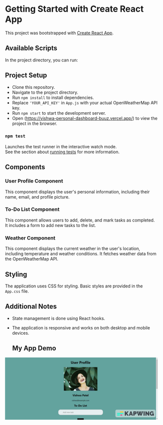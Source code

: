 # Getting Started with Create React App

This project was bootstrapped with [Create React App](https://github.com/facebook/create-react-app).

## Available Scripts

In the project directory, you can run:

## Project Setup

- Clone this repository.
- Navigate to the project directory.
- Run `npm install` to install dependencies.
- Replace `'YOUR_API_KEY'` in `App.js` with your actual OpenWeatherMap API key.
- Run `npm start` to start the development server.
- Open (https://vishwa-personal-dashboard-buuz.vercel.app/) to view the project in the browser.


### `npm test`

Launches the test runner in the interactive watch mode.\
See the section about [running tests](https://facebook.github.io/create-react-app/docs/running-tests) for more information.

## Components

### User Profile Component

This component displays the user's personal information, including their name, email, and profile picture.

### To-Do List Component

This component allows users to add, delete, and mark tasks as completed. It includes a form to add new tasks to the list.

### Weather Component

This component displays the current weather in the user's location, including temperature and weather conditions. It fetches weather data from the OpenWeatherMap API.

## Styling

The application uses CSS for styling. Basic styles are provided in the `App.css` file.

## Additional Notes

- State management is done using React hooks.
- The application is responsive and works on both desktop and mobile devices.

  ## My App Demo
  
 ![](https://github.com/vishwa-hp/React-Personal-Dashboard/blob/main/Demo.gif)











